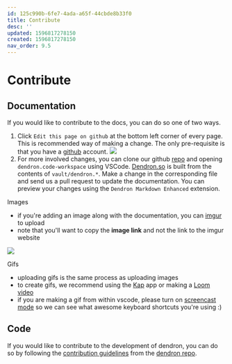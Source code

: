 ```yaml
---
id: 125c990b-6fe7-4ada-a65f-44cbde8b33f0
title: Contribute
desc: ''
updated: 1596817278150
created: 1596817278150
nav_order: 9.5
---
```


# Contribute

## Documentation
If you would like to contribute to the docs, you can do so one of two ways.

1. Click `Edit this page on github` at the bottom left corner of every page. This is recommended way of making a change. The only pre-requisite is that you have a [github](https://github.com/) account.
    <a href="https://www.loom.com/share/4a1b67f3fd1a40dab16949e9ea5e53dc"> <img style="" src="https://cdn.loom.com/sessions/thumbnails/4a1b67f3fd1a40dab16949e9ea5e53dc-with-play.gif"> </a>
2. For more involved changes, you can clone our github [repo](https://github.com/dendronhq/dendron-template) and opening `dendron.code-workspace` using VSCode.  [Dendron.so](https://www.dendron.so) is built from the contents of `vault/dendron.*`. Make a change in the corresponding file and send us a pull request to update the documentation. You can preview your changes using the `Dendron Markdown Enhanced` extension.

Images
- if you're adding an image along with the documentation, you can [imgur](https://imgur.com/upload) to upload
- note that you'll want to copy the **image link** and not the link to the imgur website 

<a href="https://www.loom.com/share/1b351d229eba4536a6361e5123cf8f24">  <img style="" src="https://cdn.loom.com/sessions/thumbnails/1b351d229eba4536a6361e5123cf8f24-with-play.gif"> </a>

Gifs
- uploading gifs is the same process as uploading images
- to create gifs, we recommend using the [Kap](https://getkap.co/) app or making a [Loom video](http://loom.com/)
- if you are making a gif from within vscode, please turn on [screencast mode](https://scotch.io/bar-talk/vs-code-screencast-mode) so we can see what awesome keyboard shortcuts you're using :) 


## Code

If you would like to contribute to the development of dendron, you can do so by following the [contribution guidelines](https://github.com/dendronhq/dendron/blob/master/docs/CONTRIBUTING.md) from the [dendron repo](https://github.com/dendronhq/dendron).

